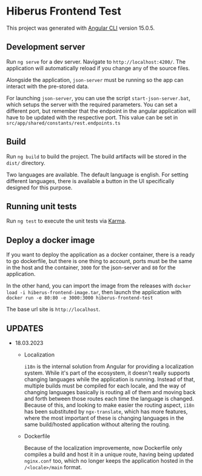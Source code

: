 # Hiberus Frontend Test

This project was generated with [Angular CLI](https://github.com/angular/angular-cli) version 15.0.5.

## Development server

Run `ng serve` for a dev server. Navigate to `http://localhost:4200/`. The application will automatically reload if you change any of the source files.

Alongside the application, `json-server` must be running so the app can interact with the pre-stored data. 

For launching `json-server`, you can use the script `start-json-server.bat`, which setups the server with the required parameters. You can set a different port, but remember that the endpoint in the angular application will have to be updated with the respective port. This value can be set in `src/app/shared/constants/rest.endpoints.ts`

## Build

Run `ng build` to build the project. The build artifacts will be stored in the `dist/` directory.

Two languages are available. The default language is english. For setting different languages, there is available a button in the UI specifically designed for this purpose.

## Running unit tests

Run `ng test` to execute the unit tests via [Karma](https://karma-runner.github.io).

## Deploy a docker image

If you want to deploy the application as a docker container, there is a ready to go dockerfile, but there is one thing to account, ports must be the same in the host and the container, `3000` for the json-server and `80` for the application.

In the other hand, you can import the image from the releases with `docker load -i hiberus-frontend-image.tar`, then launch the application with `docker run -e 80:80 -e 3000:3000 hiberus-frontend-test`

The base url site is `http://localhost`.

## UPDATES
- 18.03.2023
  - Localization
	
    `i18n` is the internal solution from Angular for providing a localization system. While it's part of the ecosystem, it doesn't really supports changing languages while the application is running. Instead of that, multiple builds must be compiled for each locale, and the way of changing languages basically is routing all of them and moving back and forth between those routes each time the language is changed. Because of this, and looking to make easier the routing aspect, `i18n` has been substituted by `ngx-translate`, which has more features, where the most important of these is changing languages in the same build/hosted application without altering the routing.
		
  - Dockerfile
	
	 Because of the localization improvemente, now Dockerfile only compiles a build and host it in a unique route, having being updated `nginx.conf` too, which no longer keeps the application hosted in the `/<locale>/main` format.
